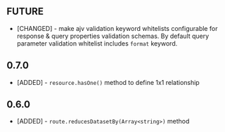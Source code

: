 ## FUTURE

* [CHANGED] - make ajv validation keyword whitelists configurable for response & query properties validation schemas. By default query parameter validation whitelist includes `format` keyword.

## 0.7.0

* [ADDED] - `resource.hasOne()` method to define 1x1 relationship

## 0.6.0

* [ADDED] - `route.reducesDatasetBy(Array<string>)` method
